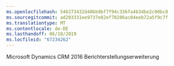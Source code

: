 ```yaml
---
ms.openlocfilehash: 546273432d40bb9bf7f94c336fa4b34be2c00bc8
ms.sourcegitcommit: ad203331ee9737e82ef70206ac04eeb72a5f9c7f
ms.translationtype: MT
ms.contentlocale: de-DE
ms.lasthandoff: 06/18/2019
ms.locfileid: "67234262"
---
```

Microsoft Dynamics CRM 2016 Berichterstellungserweiterung